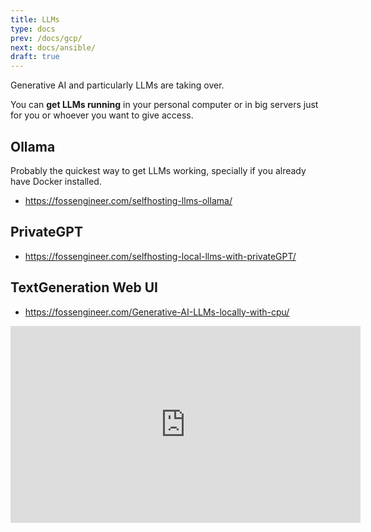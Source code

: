```yaml
---
title: LLMs
type: docs
prev: /docs/gcp/
next: docs/ansible/
draft: true
---
```



Generative AI and particularly LLMs are taking over.

You can **get LLMs running** in your personal computer or in big servers just for you or whoever you want to give access.

## Ollama

Probably the quickest way to get LLMs working, specially if you already have Docker installed.

* <https://fossengineer.com/selfhosting-llms-ollama/>

## PrivateGPT

* <https://fossengineer.com/selfhosting-local-llms-with-privateGPT/>

## TextGeneration Web UI

* <https://fossengineer.com/Generative-AI-LLMs-locally-with-cpu/>

<iframe width="560" height="315" src="https://www.youtube.com/embed/Ib3nQu5bB_k" frameborder="0" allowfullscreen></iframe>